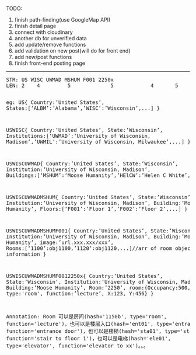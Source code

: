 TODO:
<ol>
<li>finish path-finding(use GoogleMap API)</li>
<li>finish detail page</li>
<li>connect with cloudinary</li>
<li>another db for unverified data</li>
<li>add update/remove functions</li>
<li>add validation on new post(will do for front end)</li>
<li>add new/post functions</li>
<li>finish front-end posting page</li>
</ol>

<hr>
<pre>
STR: US WISC UWMAD MSHUM F001 2250x
LEN: 2    4         5             5            4       5

eg:
US{
Country:’United States’,
 States:[‘ALBM’:’Alabama’,’WISC’:’Wisconsin’,...]
}

USWISC{
	Country:’United States’,
State:’Wisconsin’,
 Institutions:[‘UWMAD’:‘University of Wisconsin, Madison’,’UWMIL’:’University of Wisconsin, Milwaukee’,...]
}

USWISCUWMAD{
Country:’United States’,
State:’Wisconsin’,
Institution:’University of Wisconsin, Madison’, 
Buildings:[‘MSHUM’:‘Moose Humanity’,’HElCW’:’Helen C White’,...]
}

USWISCUWMADMSHUM{
	Country:’United States’,
State:’Wisconsin’,
Institution:’University of Wisconsin, Madison’, 
	Building:’Moose Humanity’,
Floors:[‘F001’:’Floor 1’,’F002’:’Floor 2’,...]
}

USWISCUWMADMSHUMF001{
	Country:’United States’,
State:’Wisconsin’,
Institution:’University of Wisconsin, Madison’, 
	Building:’Moose Humanity’,
image:’url.xxx.xxx/xxx’,
Rooms:[‘1100’:obj1100,’1120’:obj1120,...]//arr of room objects, need xy information
}


USWISCUWMADMSHUMF0012250x{
	Country:’United States’,
State:’Wisconsin’,
Institution:’University of Wisconsin, Madison’, 
	Building:’Moose Humanity’,
Room:’2250’,
room:{Occupancy:500,
type:'room',
function:’lecture’,
X:123,
Y:456}
}


Annotation:
Room 可以是房间(hash='1150b', type='room', function='lecture')，也可以是楼层入口(hash='ent01', type='entrance', function='entrance door')，也可以是楼梯(hash='sta01', type='stair', function='stair to floor 1')，也可以是电梯(hash='ele01', type='elevator', function='elevator to xx')。。。
</pre>
